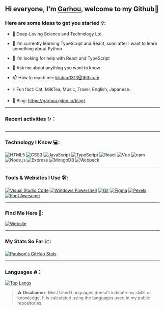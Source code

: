 ## Hi everyone, I'm [Garhou](https://github.com/Garhou1313/), welcome to my Github👋 

### Here are some ideas to get you started 💡:

- 🔭 Deep-Loving Science and Technology Ltd.
- 🌱 I’m currently learning TypeScript and React, soon after I want to learn something about Python
- 🤔 I’m looking for help with React and TypeScript
- 💬 Ask me about anything you want to know
- 📫 How to reach me: lijiahao1313@163.com

- ⚡ Fun fact: Cat, MilkTea, Music, Travel, English, Japanese..
- 💖 Blog: https://garhou.gitee.io/blog/

-----------------------------------------

### Recent activities ✨：

<!--START_SECTION:waka-->
```text

```
<!--END_SECTION:waka-->

-----------------------------------------

### Technology I Know 💻:

![HTML5](https://img.shields.io/badge/HTML5-Expert-d1d1d1?style=for-the-badge&logo=HTML5&labelColor=E34F26&logoColor=white) ![CSS3](https://img.shields.io/badge/CSS3-Expert-d1d1d1?style=for-the-badge&logo=CSS3&labelColor=1572B6&logoColor=white) ![JavaScript](https://img.shields.io/badge/JavaScript-Intermediate-d1d1d1?style=for-the-badge&logo=JavaScript&labelColor=F7DF1E&logoColor=white) ![TypeScript](https://img.shields.io/badge/TypeScript-Intermediate-d1d1d1?style=for-the-badge&logo=TypeScript&labelColor=3178C6&logoColor=white) ![React](https://img.shields.io/badge/React-InterMEDIATE-d1d1d1?style=for-the-badge&logo=React&labelColor=61DAFB&logoColor=white) ![Vue](https://img.shields.io/badge/Vue-Intermediate-d1d1d1?style=for-the-badge&logo=Vue&labelColor=4FC08D&logoColor=white) ![npm](https://img.shields.io/badge/npm-Expert-d1d1d1?style=for-the-badge&logo=NPM&labelColor=CB3837&logoColor=white) ![Node.js](https://img.shields.io/badge/Node.js-INTERMIDIATE-d1d1d1?style=for-the-badge&logo=Node.js&labelColor=339933&logoColor=white) ![Express](https://img.shields.io/badge/Express-INTERMIDIATE-d1d1d1?style=for-the-badge&logo=Express&labelColor=000000&logoColor=white) ![MongoDB](https://img.shields.io/badge/MongoDB-Basic-d1d1d1?style=for-the-badge&logo=MongoDB&labelColor=47A248&logoColor=white) ![Webpack](https://img.shields.io/badge/Webpack-Intermediate-d1d1d1?style=for-the-badge&logo=Webpack&labelColor=8DD6F9&logoColor=white) 

-----------------------------------------

### Tools & Websites I Use 🛠️:

[![Visual Studio Code](https://img.shields.io/badge/Visual%20Studio%20Code-Code%20Editor-d1d1d1?style=for-the-badge&logo=Visual-Studio-Code&labelColor=007ACC&logoColor=white)](https://code.visualstudio.com/) [![Windows Powershell](https://img.shields.io/badge/Windows_Powershell-Command_Line_Interface-d1d1d1?style=for-the-badge&logo=Powershell&labelColor=5391FE&logoColor=white)](https://docs.microsoft.com/en-us/powershell/) [![Git](https://img.shields.io/badge/Git-Version%20Control-d1d1d1?style=for-the-badge&logo=Git&labelColor=F05032&logoColor=white)](https://git-scm.com/) [![Figma](https://img.shields.io/badge/Figma-Design%20Prototypes-d1d1d1?style=for-the-badge&logo=Figma&labelColor=F24E1E&logoColor=white)](https://www.figma.com/) [![Pexels](https://img.shields.io/badge/Pexels-Free%20HD%20Images-d1d1d1?style=for-the-badge&logo=Pexels&labelColor=05A081&logoColor=white)](https://www.pexels.com/) [![Font Awesome](https://img.shields.io/badge/Font%20Awesome-Icons-d1d1d1?style=for-the-badge&logo=Font-Awesome&labelColor=339AF0&logoColor=white)](https://fontawesome.com/)

-----------------------------------------

### Find Me Here 🧐:

[![Website](https://img.shields.io/badge/Website-Garhou-d1d1d1?style=for-the-badge&labelColor=blueviolet)](https://garhou.gitee.io/blog/) 

-----------------------------------------

### My Stats So Far 📈:

[![Paulson's GitHub Stats](https://github-readme-stats.vercel.app/api?username=Garhou1313&count_private=true&show_icons=true&theme=algolia&include_all_commits=true&custom_title=My%20GitHub%20Stats)](https://github.com/anuraghazra/github-readme-stats)   

-----------------------------------------

### Languages 🔥：

[![Top Langs](https://github-readme-stats.vercel.app/api/top-langs/?username=Garhou1313&layout=compact&theme=algolia)](https://github.com/anuraghazra/github-readme-stats)

> ⚠️ **Disclaimer:** Most Used Languages doesn't indicate my skills or knowledge. It is calculated using the languages used in my public repositories.
